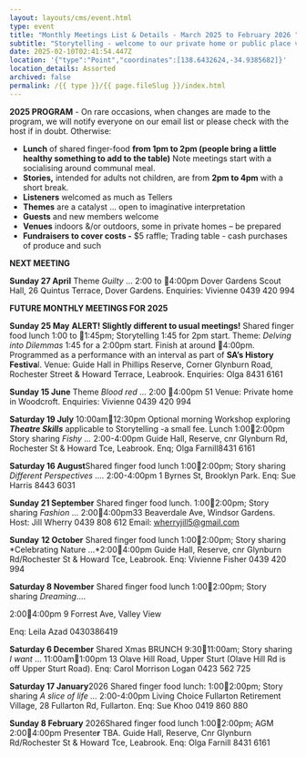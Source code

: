 ```yaml
---
layout: layouts/cms/event.html
type: event
title: "Monthly Meetings List & Details - March 2025 to February 2026 "
subtitle: "Storytelling - welcome to our private home or public place venues! "
date: 2025-02-10T02:41:54.447Z
location: '{"type":"Point","coordinates":[138.6432624,-34.9385682]}'
location_details: Assorted
archived: false
permalink: /{{ type }}/{{ page.fileSlug }}/index.html
---
```

**2025 PROGRAM** - On rare occasions, when changes are made to the program, we will notify everyone on our email list or please check with the host if in doubt.
Otherwise:

* **Lunch** of shared finger-food  **from 1pm to 2pm (people bring a little healthy something to add to the table)** Note meetings start with a socialising around communal meal.
* **Stories,** intended for adults not children, are from **2pm to 4pm** with a short break.
* **Listeners** welcomed as much as Tellers
* **Themes** are a catalyst ... open to imaginative interpretation
* **Guests** and new members welcome
* **Venues** indoors &/or outdoors, some in private homes – be prepared
* **Fundraisers to cover costs -** $5 raffle; Trading table - cash purchases of produce and such 

**NEXT MEETING** 

**Sunday 27 April** Theme *Guilty* … 2:00 to 4:00pm Dover Gardens Scout Hall, 26 Quintus Terrace, Dover Gardens. Enquiries: Vivienne  0439 420 994

**FUTURE MONTHLY MEETINGS FOR 2025**

**Sunday 25 May** **ALERT! Slightly different to usual meetings!** Shared finger food lunch 1:00 to 1:45pm; Storytelling 1:45 for 2pm start. Theme: *Delving into Dilemmas*  1:45 for a 2:00pm start. Finish at around 4:00pm. Programmed as a performance with an interval as part of **SA’s History Festiva**l. Venue: Guide Hall in Phillips Reserve, Corner Glynburn Road, Rochester Street & Howard Terrace, Leabrook.  Enquiries: Olga 8431 6161

**Sunday 15 June** Theme *Blood red* … 2:00 4:00pm 51 Venue: Private home in Woodcroft. Enquiries: Vivienne  0439 420 994

**Saturday 19 July**  10:00am12:30pm Optional morning Workshop exploring ***Theatre Skills*** applicable to Storytelling -a small fee. Lunch 1:002:00pm Story sharing *Fishy …* 2:00-4:00pm Guide Hall, Reserve, cnr Glynburn Rd, Rochester St & Howard Tce, Leabrook. Enq; Olga Farnill8431 6161

**Saturday 16 August**Shared finger food lunch 1:002:00pm; Story sharing *Different Perspectives .…* 2:00-4:00pm 1 Byrnes St, Brooklyn Park. Enq: Sue Harris 8443 6031

**Sunday 21 September** Shared finger food lunch. 1:002:00pm; Story sharing *Fashion* … 2:004:00pm33 Beaverdale Ave, Windsor Gardens. Host: Jill Wherry 0439 808 612 Email: [wherryjill5@gmail.com](mailto:wherryjill5@gmail.com)

**Sunday** **12 October** Shared finger food lunch 1:002:00pm; Story sharing *Celebrating Nature …*2:004:00pm Guide Hall, Reserve, cnr Glynburn Rd/Rochester St & Howard Tce, Leabrook. Enq: Vivienne Fisher 0439 420 994

**Saturday 8 November** Shared finger food lunch 1:002:00pm; Story sharing *Dreaming*.…

[](<>)2:004:00pm 9 Forrest Ave, Valley View

Enq: Leila Azad 0430386419

**Saturday 6 December** Shared Xmas BRUNCH 9:3011:00am; Story sharing *I want* … 11:00am1:00pm 13 Olave Hill Road, Upper Sturt (Olave Hill Rd is off Upper Sturt Road). Enq: Carol Morrison Logan 0423 562 725

**Saturday 17 January**2026 Shared finger food lunch: 1:002:00pm; Story sharing *A slice of life …* 2:00-4:00pm Living Choice Fullarton Retirement Village, 28 Fullarton Rd, Fullarton. Enq: Sue Khoo 0419 860 880

**Sunday 8 February** 2026Shared finger food lunch 1:002:00pm; AGM 2:004:00pm Presente**r** TBA. Guide Hall, Reserve, Cnr Glynburn Rd/Rochester St & Howard Tce, Leabrook. Enq: Olga Farnill 8431 6161